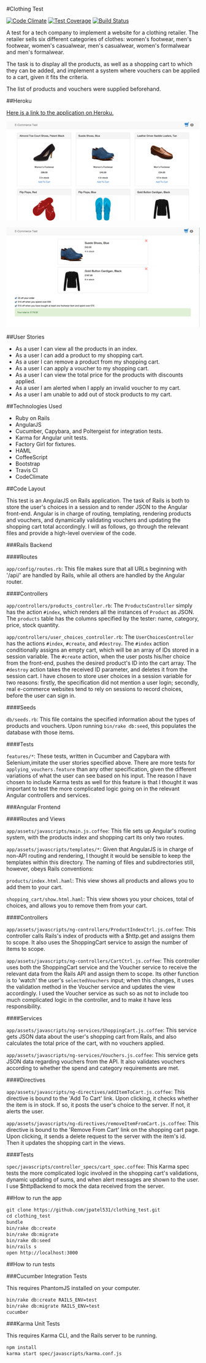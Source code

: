 #Clothing Test

[![Code Climate](https://codeclimate.com/github/jpatel531/clothing_test/badges/gpa.svg)](https://codeclimate.com/github/jpatel531/clothing_test) [![Test Coverage](https://codeclimate.com/github/jpatel531/clothing_test/badges/coverage.svg)](https://codeclimate.com/github/jpatel531/clothing_test) [![Build Status](https://travis-ci.org/jpatel531/clothing_test.svg?branch=master)](https://travis-ci.org/jpatel531/clothing_test)

A test for a tech company to implement a website for a clothing retailer. The retailer sells six different categories of clothes: women's footwear, men's footwear, women's casualwear, men's casualwear, women's formalwear and men's formalwear.

The task is to display all the products, as well as a shopping cart to which they can be added, and implement a system where vouchers can be applied to a cart, given it fits the criteria.

The list of products and vouchers were supplied beforehand.

##Heroku

[Here is a link to the application on Heroku.](http://infinite-brushlands-8298.herokuapp.com/)

![Image1](https://raw.githubusercontent.com/jpatel531/clothing_test/master/screenshots/1.jpg)

![Image2](https://raw.githubusercontent.com/jpatel531/clothing_test/master/screenshots/2.jpg)

##User Stories

* As a user I can view all the products in an index.
* As a user I can add a product to my shopping cart.
* As a user I can remove a product from my shopping cart.
* As a user I can apply a voucher to my shopping cart.
* As a user I can view the total price for the products with discounts applied.
* As a user I am alerted when I apply an invalid voucher to my cart.
* As a user I am unable to add out of stock products to my cart.

##Technologies Used

* Ruby on Rails
* AngularJS
* Cucumber, Capybara, and Poltergeist for integration tests.
* Karma for Angular unit tests.
* Factory Girl for fixtures.
* HAML
* CoffeeScript
* Bootstrap
* Travis CI
* CodeClimate

##Code Layout

This test is an AngularJS on Rails application. The task of Rails is both to store the user's choices in a session and to render JSON to the Angular front-end. Angular is in charge of routing, templating, rendering products and vouchers, and dynamically validating vouchers and updating the shopping cart total accordingly. I will as follows, go through the relevant files and provide a high-level overview of the code.

###Rails Backend

####Routes

`app/config/routes.rb`: This file makes sure that all URLs beginning with '/api/' are handled by Rails, while all others are handled by the Angular router.

####Controllers

`app/controllers/products_controller.rb`: The `ProductsController` simply has the action `#index`, which renders all the instances of `Product` as JSON. The `products` table has the columns specified by the tester: name, category, price, stock quantity.

`app/controllers/user_choices_controller.rb`: The `UserChoicesController` has the actions `#index`, `#create`, and `#destroy`. The `#index` action conditionally assigns an empty cart, which will be an array of IDs stored in a session variable. The `#create` action, when the user posts his/her choice from the front-end, pushes the desired product's ID into the cart array. The `#destroy` action takes the received ID parameter, and deletes it from the session cart. I have chosen to store user choices in a session variable for two reasons: firstly, the specification did not mention a user login; secondly, real e-commerce websites tend to rely on sessions to record choices, before the user can sign in.

####Seeds

`db/seeds.rb`: This file contains the specified information about the types of products and vouchers. Upon running `bin/rake db:seed`, this populates the database with those items.

####Tests

`features/*`: These tests, written in Cucumber and Capybara with Selenium,imitate the user stories specified above. There are more tests for `applying_vouchers.feature` than any other specification, given the different variations of what the user can see based on his input. The reason I have chosen to include Karma tests as well for this feature is that I thought it was important to test the more complicated logic going on in the relevant Angular controllers and services.

###Angular Frontend

####Routes and Views

`app/assets/javascripts/main.js.coffee`: This file sets up Angular's routing system, with the products index and shopping cart its only two routes.

`app/assets/javascripts/templates/*`: Given that AngularJS is in charge of non-API routing and rendering, I thought it would be sensible to keep the templates within this directory. The naming of files and subdirectories still, however, obeys Rails conventions:

`products/index.html.haml`: This view shows all products and allows you to add them to your cart.

`shopping_cart/show.html.haml`: This view shows you your choices, total of choices, and allows you to remove them from your cart.

####Controllers

`app/assets/javascripts/ng-controllers/ProductIndexCtrl.js.coffee`: This controller calls Rails's index of products with a $http.get and assigns them to scope. It also uses the ShoppingCart service to assign the number of items to scope.

`app/assets/javascripts/ng-controllers/CartCtrl.js.coffee`: This controller uses both the ShoppingCart service and the Voucher service to receive the relevant data from the Rails API and assign them to scope. Its other function is to 'watch' the user's `selectedVouchers` input; when this changes, it uses the validation method in the Voucher service and updates the view accordingly. I used the Voucher service as such so as not to include too much complicated logic in the controller, and to make it have less responsibility.

####Services

`app/assets/javascripts/ng-services/ShoppingCart.js.coffee`: This service gets JSON data about the user's shopping cart from Rails, and also calculates the total price of the cart, with no vouchers applied.

`app/assets/javascripts/ng-services/Vouchers.js.coffee`: This service gets JSON data regarding vouchers from the API. It also validates vouchers according to whether the spend and category requirements are met.

####Directives

`app/assets/javascripts/ng-directives/addItemToCart.js.coffee`: This directive is bound to the 'Add To Cart' link. Upon clicking, it checks whether the item is in stock. If so, it posts the user's choice to the server. If not, it alerts the user.

`app/assets/javascripts/ng-directives/removeItemFromCart.js.coffee`: This directive is bound to the 'Remove From Cart' link on the shopping cart page. Upon clicking, it sends a delete request to the server with the item's id. Then it updates the shopping cart in the views.

####Tests

`spec/javascripts/controller_specs/cart_spec.coffee`: This Karma spec tests the more complicated logic involved in the shopping cart's validations, dynamic updating of sums, and when alert messages are shown to the user. I use $httpBackend to mock the data received from the server.

##How to run the app

```
git clone https://github.com/jpatel531/clothing_test.git
cd clothing_test
bundle
bin/rake db:create
bin/rake db:migrate
bin/rake db:seed
bin/rails s
open http://localhost:3000
```

##How to run tests

###Cucumber Integration Tests

This requires PhantomJS installed on your computer.

```
bin/rake db:create RAILS_ENV=test
bin/rake db:migrate RAILS_ENV=test
cucumber
```

###Karma Unit Tests

This requires Karma CLI, and the Rails server to be running.

```
npm install
karma start spec/javascripts/karma.conf.js
```



